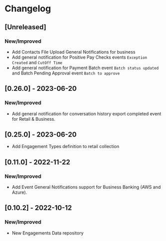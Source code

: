 # Changelog

## [Unreleased]

### New/Improved

- Add Contacts File Upload General Notifications for business
- Add general notification for Positive Pay Checks events `Exception Created` and `CutOff Time`
- Add general notification for Payment Batch event `Batch status updated` and Batch Pending Approval event `Batch to approve`

## [0.26.0] - 2023-06-20

### New/Improved

- Add general notification for conversation history export completed event for Retail & Business.

## [0.25.0] - 2023-06-20

-   Add Engagement Types definition to retail collection

## [0.11.0] - 2022-11-22

### New/Improved

-   Add Event General Notifications support for Business Banking (AWS and Azure).

## [0.10.2] - 2022-10-12

### New/Improved

-   New Engagements Data repository